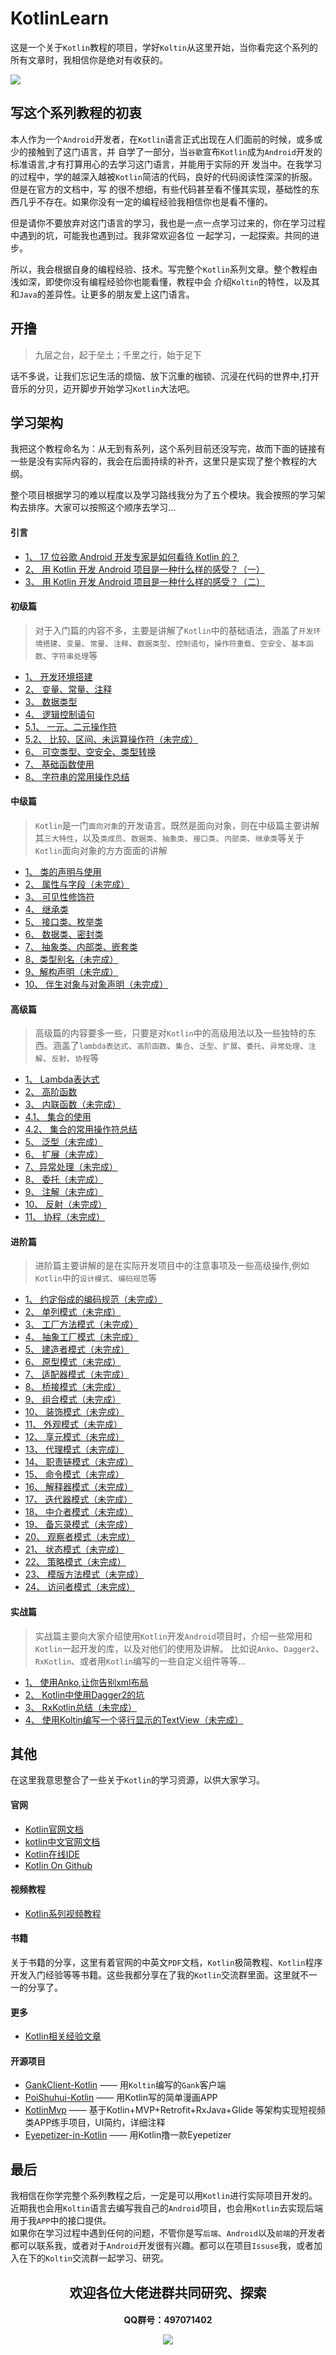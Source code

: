 
# KotlinLearn

这是一个关于`Kotlin`教程的项目，学好`Koltin`从这里开始，当你看完这个系列的所有文章时，我相信你是绝对有收获的。

![](http://upload-images.jianshu.io/upload_images/6304125-edffe5f4c73c7157.png?imageMogr2/auto-orient/strip%7CimageView2/2/w/1240)

## 写这个系列教程的初衷

本人作为一个`Android`开发者，在`Kotlin`语言正式出现在人们面前的时候，或多或少的接触到了这门语言，并
自学了一部分，当`谷歌`宣布`Kotlin`成为`Android`开发的标准语言,才有打算用心的去学习这门语言，并能用于实际的开
发当中。在我学习的过程中，学的越深入越被`Kotlin`简洁的代码，良好的代码阅读性深深的折服。但是在官方的文档中，写
的很不想细，有些代码甚至看不懂其实现，基础性的东西几乎不存在。如果你没有一定的编程经验我相信你也是看不懂的。   

但是请你不要放弃对这门语言的学习，我也是一点一点学习过来的，你在学习过程中遇到的坑，可能我也遇到过。我非常欢迎各位
一起学习，一起探索。共同的进步。  

所以，我会根据自身的编程经验、技术。写完整个`Kotlin`系列文章。整个教程由浅如深，即使你没有编程经验你也能看懂，教程中会
介绍`Koltin`的特性，以及其和`Java`的差异性。让更多的朋友爱上这门语言。

## 开撸
> 九层之台，起于垒土；千里之行，始于足下

话不多说，让我们忘记生活的烦恼、放下沉重的枷锁、沉浸在代码的世界中,打开音乐的分贝，迈开脚步开始学习`Kotlin`大法吧。

## 学习架构

我把这个教程命名为：从无到有系列，这个系列目前还没写完，故而下面的链接有一些是没有实际内容的，我会在后面持续的补齐，这里只是实现了整个教程的大纲。   

整个项目根据学习的难以程度以及学习路线我分为了五个模块。我会按照的学习架构去排序。大家可以按照这个顺序去学习...

#### 引言
- [1、 17 位谷歌 Android 开发专家是如何看待 Kotlin 的？](https://mp.weixin.qq.com/s/mWPJiefaNpK8EuoJYvhbhg)
- [2、 用 Kotlin 开发 Android 项目是一种什么样的感受？（一）](https://www.jianshu.com/p/8a1fce6fa93a)
- [3、 用 Kotlin 开发 Android 项目是一种什么样的感受？（二）](https://www.jianshu.com/p/b444aea1b038)

#### 初级篇
> 对于入门篇的内容不多，主要是讲解了`Kotlin`中的基础语法，涵盖了`开发环境搭建`、`变量`、`常量`、`注释`、`数据类型`、`控制语句`，`操作符重载`、`空安全`、`基本函数`、`字符串处理`等

- [1、 开发环境搭建](https://juejin.im/post/5a37e2dbf265da43231b1504)
- [2、 变量、常量、注释](https://juejin.im/post/5a39ef7af265da4311205967)
- [3、 数据类型](https://juejin.im/post/5a36020b6fb9a0451543f5c8)
- [4、 逻辑控制语句](https://juejin.im/post/5a369ccaf265da4325296247)
- [5.1、 一元、二元操作符](https://juejin.im/post/5a4ce9865188257d6a7ef291)
- [5.2、 比较、区间、未运算操作符（未完成）](#)
- [6、 可空类型、空安全、类型转换](https://juejin.im/post/5a5b06f26fb9a01cb42c5206)
- [7、 基础函数使用](https://juejin.im/post/5a6377425188257329148665)
- [8、 字符串的常用操作总结](https://juejin.im/post/5b0ae06df265da0db64e3d63)

#### 中级篇
> `Kotlin`是一门`面向对象`的开发语言。既然是面向对象，则在中级篇主要讲解其`三大特性`，以及`类成员`、`数据类`、`抽象类`、`接口类`、`内部类`、`继承类`等关于`Kotlin`面向对象的方方面面的讲解

- [1、 类的声明与使用](https://juejin.im/post/5a3297de6fb9a045055e295e)
- [2、 属性与字段（未完成）](#)
- [3、 可见性修饰符](https://juejin.im/post/5a3293ec51882531926ebfe6)
- [4、 继承类](https://juejin.im/post/5a6303fb51882573467d0fbc)
- [5、 接口类、枚举类](https://juejin.im/post/5a34c551518825552b3f9c91)
- [6、 数据类、密封类](https://juejin.im/post/5a37e4b45188253aea1f7219)
- [7、 抽象类、内部类、嵌套类](https://juejin.im/post/5a48a0e8518825455f2fa070)
- [8、类型别名（未完成）](#)
- [9、解构声明（未完成）](#)
- [10、 伴生对象与对象声明（未完成）](#)

#### 高级篇
> 高级篇的内容要多一些，只要是对`Kotlin`中的高级用法以及一些独特的东西。涵盖了`lambda表达式`、`高阶函数`、`集合`、`泛型`、`扩展`、`委托`、`异常处理`、`注解`、`反射`、`协程`等

- [1、 Lambda表达式](https://juejin.im/post/5ab9a5ccf265da239f076284)
- [2、 高阶函数](https://juejin.im/post/5b198c675188257d7a49b3ec)
- [3、 内联函数（未完成）](#)
- [4.1、 集合的使用](https://juejin.im/post/5ab7a9c4f265da2377196038)
- [4.2、 集合的常用操作符总结](https://juejin.im/post/5b1f7699f265da6e155d5965)
- [5、 泛型（未完成）](#)
- [6、 扩展（未完成）](#)
- [7、异常处理（未完成）](#)
- [8、 委托（未完成）](#)
- [9、 注解（未完成）](#)
- [10、 反射（未完成）](#)
- [11、 协程（未完成）](https://github.com/Kotlin/kotlinx.coroutines)

#### 进阶篇
> 进阶篇主要讲解的是在实际开发项目中的注意事项及一些高级操作,例如`Kotlin`中的`设计模式`、`编码规范`等

- [1、 约定俗成的编码规范（未完成）](#)
- [2、 单列模式（未完成）](#)
- [3、 工厂方法模式（未完成）](#)
- [4、 抽象工厂模式（未完成）](#)
- [5、 建造者模式（未完成）](#)
- [6、 原型模式（未完成）](#)
- [7、 适配器模式（未完成）](#)
- [8、 桥接模式（未完成）](#)
- [9、 组合模式（未完成）](#)
- [10、 装饰模式（未完成）](#)
- [11、 外观模式（未完成）](#)
- [12、 享元模式（未完成）](#)
- [13、 代理模式（未完成）](#)
- [14、 职责链模式（未完成）](#)
- [15、 命令模式（未完成）](#)
- [16、 解释器模式（未完成）](#)
- [17、 迭代器模式（未完成）](#)
- [18、 中介者模式（未完成）](#)
- [19、 备忘录模式（未完成）](#)
- [20、 观察者模式（未完成）](#)
- [21、 状态模式（未完成）](#)
- [22、 策略模式（未完成）](#)
- [23、 模版方法模式（未完成）](#)
- [24、 访问者模式（未完成）](#)

#### 实战篇
> 实战篇主要向大家介绍使用`Kotlin`开发`Android`项目时，介绍一些常用和`Kotlin`一起开发的库，以及对他们的使用及讲解。
比如说`Anko`、`Dagger2`、`RxKotlin`、或者用`Kotlin`编写的一些自定义组件等等...

- [1、 使用Anko,让你告别xml布局](https://github.com/Jetictors/anko_kotlin_gank_client)
- [2、 Kotlin中使用Dagger2的坑](https://github.com/Jetictors/kotlin-java-dagger2)
- [3、 RxKotlin总结（未完成）](#)
- [4、 使用Koltin编写一个竖行显示的TextView（未完成）](#)

## 其他

在这里我意思整合了一些关于`Kotlin`的学习资源，以供大家学习。

#### 官网
- [Kotlin官网文档](https://kotlinlang.org/docs/reference/)
- [kotlin中文官网文档](http://www.kotlincn.net/docs/reference/)
- [Kotlin在线IDE](https://try.kotlinlang.org/)
- [Kotlin On Github](https://github.com/JetBrains/kotlin)

#### 视频教程
- [Kotlin系列视频教程](https://github.com/enbandari/Kotlin-Tutorials)

#### 书籍
关于书籍的分享，这里有着官网的中英文`PDF`文档，`Kotlin`极简教程、`Kotlin`程序开发入门经验等等书籍。这些我都分享在了我的`Kotlin`交流群里面。这里就不一一的分享了。

#### 更多
- [Kotlin相关经验文章](https://juejin.im/tag/Kotlin?utm_source=awesome_kotlin&utm_medium=jjzl)

#### 开源项目
- [GankClient-Kotlin](https://github.com/githubwing/GankClient-Kotlin) —— 用`Koltin`编写的`Gank`客户端
- [PoiShuhui-Kotlin](https://github.com/wuapnjie/PoiShuhui-Kotlin) —— 用Kotlin写的简单漫画APP
- [KotlinMvp](https://github.com/git-xuhao/KotlinMvp) —— 基于Kotlin+MVP+Retrofit+RxJava+Glide 等架构实现短视频类APP练手项目，UI简约，详细注释
- [Eyepetizer-in-Kotlin](https://github.com/LRH1993/Eyepetizer-in-Kotlin) —— 用Kotlin撸一款Eyepetizer

## 最后
我相信在你学完整个系列教程之后，一定是可以用`Kotlin`进行实际项目开发的。近期我也会用`Koltin`语言去编写我自己的`Android`项目，也会用`Kotlin`去实现后端用于我`APP`中的接口提供。   
如果你在学习过程中遇到任何的问题，不管你是写`后端`、`Android`以及`前端`的开发者都可以联系我，或者对于`Android`开发很有兴趣。都可以在项目`Issuse`我，或者加入在下的`Koltin`交流群一起学习、研究。

<p align = "center">
    <h2 align="center">欢迎各位大佬进群共同研究、探索
    <br/>
    <h4 align="center">QQ群号：497071402
    <br/>
    
![](https://user-gold-cdn.xitu.io/2017/12/30/160a5e3194215cdd?w=200&h=274&f=jpeg&s=68508)
</p>



